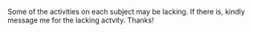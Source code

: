 Some of the activities on each subject may be lacking. If there is, kindly message me for the lacking actvity. Thanks!
